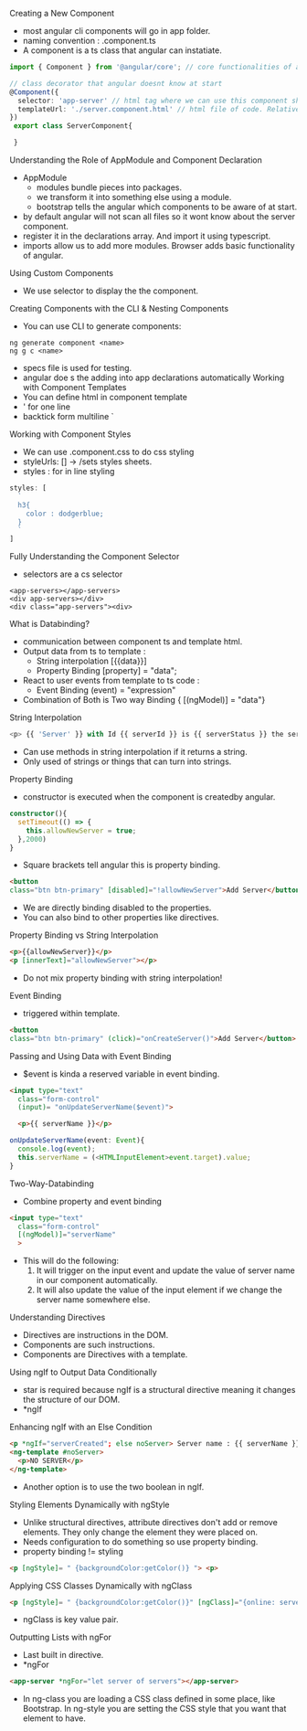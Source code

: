 Creating a New Component
   - most angular cli components will go in app folder.
   - naming convention : <folder>.component.ts
   - A component is a ts class that angular can instatiate.
   ```ts
   import { Component } from '@angular/core'; // core functionalities of angular

   // class decorator that angular doesnt know at start
   @Component({
     selector: 'app-server' // html tag where we can use this component should be unique. You can use this in other components. So you dont overwrite a default html element
     templateUrl: './server.component.html' // html file of code. Relative path!
   })
    export class ServerComponent{

    }
   ```
Understanding the Role of AppModule and Component Declaration
  - AppModule
    - modules bundle pieces into packages.
    - we transform it into something else using a module.
    - bootstrap tells the angular which components to be aware of at start.
  - by default angular will not scan all files so it wont know about the server component.
  - register it in the declarations array. And import it using typescript.
  - imports allow us to add more modules. Browser adds basic functionality of angular.

Using Custom Components
  - We use selector to display the the component.

Creating Components with the CLI & Nesting Components
  - You can use CLI to generate components:
  ```shell
  ng generate component <name>
  ng g c <name>
  ```
  - specs file is used for testing.
  - angular doe s the adding into app declarations automatically
Working with Component Templates
  - You can define html in component template
  - ' for one line
  - backtick form multiline `

Working with Component Styles
  - We can use <name>.component.css to do css styling
  - styleUrls: [] -> /sets styles sheets.
  - styles : for in line styling
  ```ts
  styles: [
    `
    h3{
      color : dodgerblue;
    }
    `
  ]
  ```

Fully Understanding the Component Selector
  - selectors are a cs selector
  ```
  <app-servers></app-servers>
  <div app-servers></div>
  <div class="app-servers"><div>
  ```
  
What is Databinding?
  - communication between component ts and template html.
  - Output data from ts to template :
    - String interpolation [{{data}}]
    - Property Binding [property] = "data";
  - React to user events from template to ts code :
    - Event Binding (event) = "expression"
  - Combination of Both is Two way Binding { [(ngModel)] = "data"}

String Interpolation
  ```ts
  <p> {{ 'Server' }} with Id {{ serverId }} is {{ serverStatus }} the service is {{ getServerStatus() }}</p>
  ```
  - Can use methods in string interpolation if it returns a string.
  - Only used of strings or things that can turn into strings.

Property Binding
  - constructor is executed when the component is createdby angular.
  ```ts
  constructor(){
    setTimeout(() => {
      this.allowNewServer = true;
    },2000)
  }
  ```
  - Square brackets tell angular this is property binding.
  ```html
  <button
  class="btn btn-primary" [disabled]="!allowNewServer">Add Server</button>
  ```
  - We are directly binding disabled to the properties.
  - You can also bind to other properties like directives.

Property Binding vs String Interpolation
  ```html
  <p>{{allowNewServer}}</p>
  <p [innerText]="allowNewServer"></p>
  ```
  - Do not mix property binding with string interpolation!

Event Binding
  - triggered within template.
  ```html
  <button
  class="btn btn-primary" (click)="onCreateServer()">Add Server</button>
  ```

Passing and Using Data with Event Binding
  - $event is kinda a reserved variable in event binding.
  ```html
  <input type="text"
    class="form-control"
    (input)= "onUpdateServerName($event)">

    <p>{{ serverName }}</p>
  ```
  ```ts
  onUpdateServerName(event: Event){
    console.log(event);
    this.serverName = (<HTMLInputElement>event.target).value;
  }
  ```

Two-Way-Databinding
  - Combine property and event binding
  ```html
  <input type="text"
    class="form-control"
    [(ngModel)]="serverName"
    >
  ```
  - This will do the following:
    1. It will trigger on the input event and update the value of server name in our component automatically.
    2. It will also update the value of the input element if we change the server name somewhere else.

Understanding Directives
  - Directives are instructions in the DOM.
  - Components are such instructions.
  - Components are Directives with a template.

Using ngIf to Output Data Conditionally
  - star is required because ngIf is a structural directive meaning it changes the structure of our DOM.
  - \*ngIf

Enhancing ngIf with an Else Condition
  ```html
  <p *ngIf="serverCreated"; else noServer> Server name : {{ serverName }} </p>
  <ng-template #noServer>
    <p>NO SERVER</p>
  </ng-template>
  ```
  - Another option is to use the two boolean in ngIf.

Styling Elements Dynamically with ngStyle
  - Unlike structural directives, attribute directives don't add or remove elements. They only change the element they were placed on.
  - Needs configuration to do something so use property binding.
  - property binding != styling
  ```html
  <p [ngStyle]= " {backgroundColor:getColor()} "> <p>
  ```

Applying CSS Classes Dynamically with ngClass
  ```html
  <p [ngStyle]= " {backgroundColor:getColor()}" [ngClass]="{online: serverStatus === 'online'}"> <p>
  ```
  - ngClass is key value pair.

Outputting Lists with ngFor
  - Last built in directive.
  - \*ngFor
  ```html
  <app-server *ngFor="let server of servers"></app-server>
  ```
  - In ng-class you are loading a CSS class defined in some place, like Bootstrap. In ng-style you are setting the CSS style that you want that element to have.
